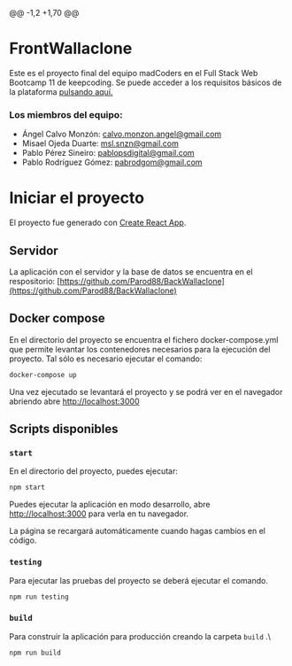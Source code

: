 @@ -1,2 +1,70 @@

# FrontWallaclone

Este es el proyecto final del equipo madCoders en el Full Stack Web Bootcamp 11 de keepcoding. Se puede acceder a los requisitos básicos de la plataforma [pulsando aquí.](./documentation/specifications_wallaclone.pdf)

### Los miembros del equipo:

- Ángel Calvo Monzón: [calvo.monzon.angel@gmail.com](mailto:calvo.monzon.angel@gmail.com)
- Misael Ojeda Duarte: [msl.snzn@gmail.com](mailto:msl.snzn@gmail.com)
- Pablo Pérez Sineiro: [pablopsdigital@gmail.com](mailto:pablopsdigital@gmail.com)
- Pablo Rodríguez Gómez: [pabrodgom@gmail.com](mailto:pabrodgom@gmail.com)

# Iniciar el proyecto

El proyecto fue generado con [Create React App](https://github.com/facebook/create-react-app).

## Servidor

La aplicación con el servidor y la base de datos se encuentra en el respositorio:
[https://github.com/Parod88/BackWallaclone](https://github.com/Parod88/BackWallaclone)

## Docker compose

En el directorio del proyecto se encuentra el fichero docker-compose.yml que permite levantar los contenedores necesarios para la ejecución del proyecto.
Tal sólo es necesario ejecutar el comando:

```bash
docker-compose up
```

Una vez ejecutado se levantará el proyecto y se podrá ver en el navegador abriendo abre [http://localhost:3000](http://localhost:3000)

## Scripts disponibles

### `start`

En el directorio del proyecto, puedes ejecutar:

```bash
npm start
```

Puedes ejecutar la aplicación en modo desarrollo, abre [http://localhost:3000](http://localhost:3000) para verla en tu navegador.

La página se recargará automáticamente cuando hagas cambios en el código.

### `testing`

Para ejecutar las pruebas del proyecto se deberá ejecutar el comando.

```bash
npm run testing
```

### `build`

Para construir la aplicación para producción creando la carpeta `build` .\

```bash
npm run build
```
